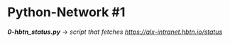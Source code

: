 # Python-Network #1

***0-hbtn_status.py*** -> *script that fetches https://alx-intranet.hbtn.io/status*
